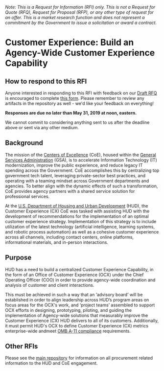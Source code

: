 *Note: This is a Request for Information (RFI) only. This is not a Request for Quote (RFQ), Request for Proposal (RFP), or any other type of request for an offer. This is a market research function and does not represent a commitment by the Government to issue a solicitation or award a contract.*

# Customer Experience: Build an Agency-Wide Customer Experience Capability

## How to respond to this RFI

Anyone interested in responding to this RFI with feedback on our [Draft RFQ](Draft-RFQ.pdf) is encouraged to complete [this form](https://forms.gle/rEvyusBcPcAbYjpVA). Please remember to review any artifacts in the repository as well - we'd like your feedback on everything!

**Responses are due no later than May 31, 2019 at noon, eastern.**

We cannot commit to considering anything sent to us after the deadline above or sent via any other medium.

## Background

The mission of the [Centers of Excellence](https://coe.gsa.gov/) (CoE), housed within the [General Services Administration](https://gsa.gov) (GSA), is to accelerate Information Technology (IT) modernization, improve the public experience, and reduce legacy IT spending across the Government. CoE accomplishes this by centralizing top government tech talent, leveraging private-sector best practices, and operating with a teaming mindset across Government departments and agencies. To better align with the dynamic effects of such a transformation, CoE provides agency partners with a shared service solution for professional services.

At the [U.S. Department of Housing and Urban Development](https://www.hud.gov/) (HUD), the Customer Experience (CX) CoE was tasked with assisting HUD with the development of recommendations for the implementation of an optimal customer experience strategy. Implementation of this strategy is to include utilization of the latest technology (artificial intelligence, learning systems, and robotic process automation) as well as a cohesive customer experience across all channels, including contact centers, online platforms, informational materials, and in-person interactions.

## Purpose

HUD has a need to build a centralized Customer Experience Capability, in the form of an Office of Customer Experience (OCX) under the Chief Operating Officer (COO) in order to provide agency-wide coordination and analysis of customer and client interactions.

This must be achieved in such a way that an ‘advisory board’ will be established in order to align leadership across HUD’s program areas on focus areas for the OCX's work, and ‘project teams’ assembled to support OCX efforts in designing, prototyping, piloting, and guiding the implementation of Agency-wide solutions that measurably improve the Customer Experience (CX) HUD delivers to all of its customers. Additionally, it must permit HUD's OCX to define Customer Experience (CX) metrics enterprise-wide andmeet [OMB A-11 compliance](https://www.whitehouse.gov/wp-content/uploads/2018/06/a11.pdf) requirements.

## Other RFIs
Please see the [main repository](https://github.com/GSA/coe-hud-acquisitions/) for information on all procurement related information to the HUD and CoE engagement.